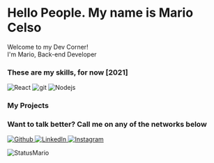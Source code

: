 <h1>Hello People. My name is Mario Celso</h1>

<p>Welcome to my Dev Corner!</br> I'm Mario, Back-end Developer <img src="https://www.flaticon.com/svg/static/icons/svg/197/197386.svg" width="13"/></p>
<h3>These are my skills, for now [2021]</h3>
<p>
  <img alt="React" src="https://img.shields.io/badge/-React-45b8d8?style=flat-square&logo=react&logoColor=white" />
  <img alt="git" src="https://img.shields.io/badge/-Git-F05032?style=flat-square&logo=git&logoColor=white" />
  <img alt="Nodejs" src="https://img.shields.io/badge/-Nodejs-43853d?style=flat-square&logo=Node.js&logoColor=white" />
</p>

<h3> My Projects </h3>
<ul>
  
</ul>

<h3>Want to talk better? Call me on any of the networks below  </h3>
<p>
  <a href="https://github.com/Mario-Celso" target="_blank">
    <img alt="Github" src="https://img.shields.io/badge/GitHub-%2312100E.svg?&style=for-the-badge&logo=Github&logoColor=white" />
  </a>
 
  <a href="https://www.linkedin.com/in/mario-celso-almeida-ab3317164/" target="_blank">
    <img alt="LinkedIn" src="https://img.shields.io/badge/linkedin-%230077B5.svg?&style=for-the-badge&logo=linkedin&logoColor=white" />
  </a>
  <a href="https://www.instagram.com/mariocelsodev/" target="_blank">
    <img alt="Instagram" src="https://img.shields.io/badge/Instagram-E4405F?style=for-the-badge&logo=instagram&logoColor=white" />
  </a>
</p>

<p><img align="center" src="https://github-readme-stats.vercel.app/api/top-langs?username=Mario&show_icons=true&locale=en&layout=compact" alt="StatusMario" /></p>
